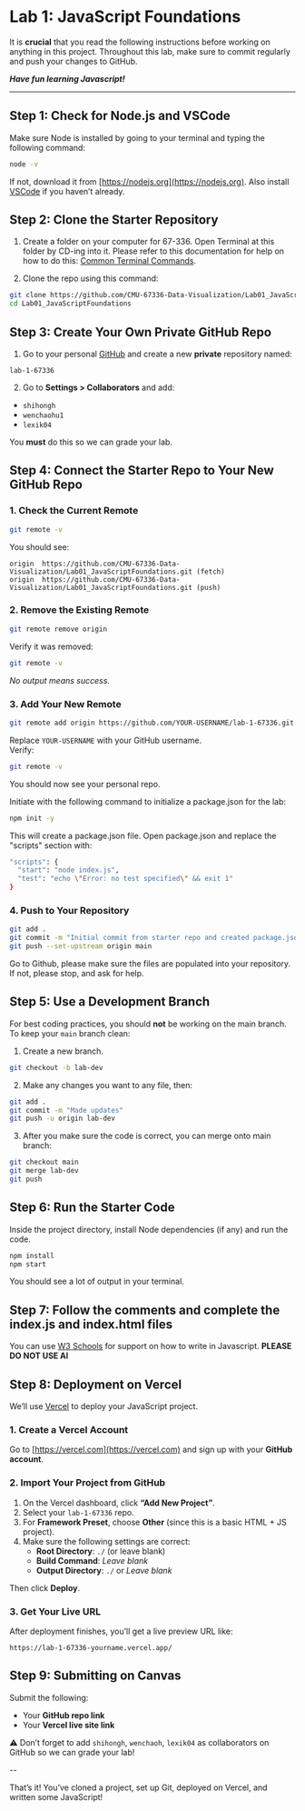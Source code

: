 # Lab 1: JavaScript Foundations

It is **crucial** that you read the following instructions before working on anything in this project.
Throughout this lab, make sure to commit regularly and push your changes to GitHub.

***Have fun learning Javascript!***

---


## Step 1: Check for Node.js and VSCode

Make sure Node is installed by going to your terminal and typing the following command:

```bash
node -v
```

If not, download it from [https://nodejs.org](https://nodejs.org). Also install [VSCode](https://code.visualstudio.com/) if you haven’t already.

## Step 2: Clone the Starter Repository

1. Create a folder on your computer for 67-336. Open Terminal at this folder by CD-ing into it. Please refer to this documentation for help on how to do this: [Common Terminal Commands](https://gist.github.com/bradtraversy/cc180de0edee05075a6139e42d5f28ce). 

2. Clone the repo using this command:

```bash 
git clone https://github.com/CMU-67336-Data-Visualization/Lab01_JavaScriptFoundations.git
cd Lab01_JavaScriptFoundations
```

## Step 3: Create Your Own Private GitHub Repo

1. Go to your personal [GitHub](https://github.com) and create a new **private** repository named:

```
lab-1-67336
```

2. Go to **Settings > Collaborators** and add:

- `shihongh`
- `wenchaohu1`
- `lexik04`

You **must** do this so we can grade your lab.

## Step 4: Connect the Starter Repo to Your New GitHub Repo

### 1. Check the Current Remote

```bash
git remote -v
```

You should see:

```
origin  https://github.com/CMU-67336-Data-Visualization/Lab01_JavaScriptFoundations.git (fetch)
origin  https://github.com/CMU-67336-Data-Visualization/Lab01_JavaScriptFoundations.git (push)
```

### 2. Remove the Existing Remote

```bash
git remote remove origin
```

Verify it was removed:

```bash
git remote -v
```

_No output means success._

### 3. Add Your New Remote

```bash
git remote add origin https://github.com/YOUR-USERNAME/lab-1-67336.git
```

Replace `YOUR-USERNAME` with your GitHub username.  
Verify:

```bash
git remote -v
```

You should now see your personal repo. 

Initiate with the following command to initialize a package.json for the lab:

```bash
npm init -y
```

This will create a package.json file. Open package.json and replace the "scripts" section with:

```bash
"scripts": {
  "start": "node index.js",
  "test": "echo \"Error: no test specified\" && exit 1"
}
```

### 4. Push to Your Repository

```bash
git add .
git commit -m "Initial commit from starter repo and created package.json"
git push --set-upstream origin main
```
Go to Github, please make sure the files are populated into your repository. If not, please stop, and ask for help. 


## Step 5: Use a Development Branch

For best coding practices, you should **not** be working on the main branch. To keep your `main` branch clean:

1. Create a new branch.
```bash
git checkout -b lab-dev
```

2. Make any changes you want to any file, then:

```bash
git add .
git commit -m "Made updates"
git push -u origin lab-dev
```

3. After you make sure the code is correct, you can merge onto main branch: 

```bash
git checkout main
git merge lab-dev
git push
``` 

## Step 6: Run the Starter Code

Inside the project directory, install Node dependencies (if any) and run the code.

```bash
npm install
npm start
```

You should see a lot of output in your terminal. 

## Step 7: Follow the comments and complete the index.js and index.html files 

You can use [W3 Schools](https://www.w3schools.com/js/) for support on how to write in Javascript. **PLEASE DO NOT USE AI**

## Step 8: Deployment on Vercel

We’ll use [Vercel](https://vercel.com) to deploy your JavaScript project.

### 1. Create a Vercel Account

Go to [https://vercel.com](https://vercel.com) and sign up with your **GitHub account**.

### 2. Import Your Project from GitHub

1. On the Vercel dashboard, click **“Add New Project”**.
2. Select your `lab-1-67336` repo.
3. For **Framework Preset**, choose **Other** (since this is a basic HTML + JS project).
4. Make sure the following settings are correct:
   - **Root Directory**: `./` (or leave blank)
   - **Build Command**: _Leave blank_
   - **Output Directory**: `./` or _Leave blank_

Then click **Deploy**.

### 3. Get Your Live URL

After deployment finishes, you’ll get a live preview URL like:

```
https://lab-1-67336-yourname.vercel.app/
```

## Step 9: Submitting on Canvas

Submit the following:

- Your **GitHub repo link**
- Your **Vercel live site link**

⚠️ Don’t forget to add `shihongh`, `wenchaoh`, `lexik04` as collaborators on GitHub so we can grade your lab!

-- 

That’s it! You’ve cloned a project, set up Git, deployed on Vercel, and written some JavaScript!
